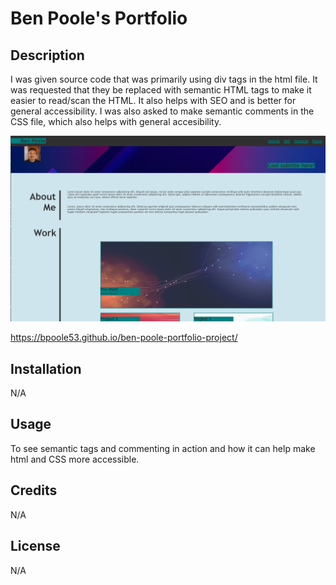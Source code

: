 # Ben Poole's Portfolio

## Description

I was given source code that was primarily using div tags in the html file.  It was requested that they be replaced with 
semantic HTML tags to make it easier to read/scan the HTML.  It also helps with SEO and is better for general accessibility.
I was also asked to make semantic comments in the CSS file, which also helps with general accesibility.

![Alt text](assets/images/BenPoolePortfolioSnip.png)

https://bpoole53.github.io/ben-poole-portfolio-project/

## Installation

N/A

## Usage

To see semantic tags and commenting in action and how it can help make html and CSS more accessible.

## Credits

N/A

## License

N/A

